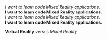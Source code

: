 *I want to learn code Mixed Reality applications.*<BR>
**I want to learn code Mixed Reality applications.**<BR>
_I want to learn code Mixed Reality applications._<br>
__I want to learn code Mixed Reality applications.__<br>

**Virtual Reality** versus *Mixed Reality*
